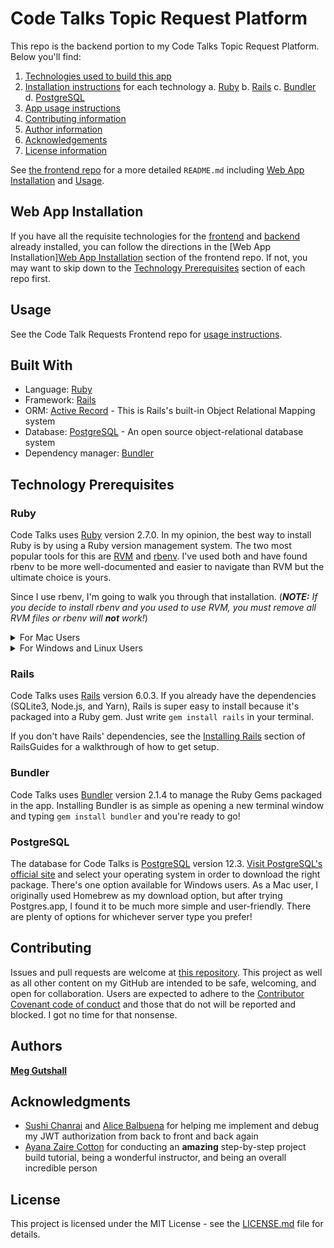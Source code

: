 # Code Talks Topic Request Platform

This repo is the backend portion to my Code Talks Topic Request Platform. Below you'll find:

1. [Technologies used to build this app](#built-with)
2. [Installation instructions](#technology-prerequisites) for each technology
    a. [Ruby](#ruby)
    b. [Rails](#rails)
    c. [Bundler](#bundler)
    d. [PostgreSQL](#postgresql)
3. [App usage instructions](#usage)
4. [Contributing information](#contributing)
5. [Author information](#authors)
6. [Acknowledgements](#acknowledgements)
7. [License information](#license)

See [the frontend repo][Code Talk Requests Frontend] for a more detailed `README.md` including [Web App Installation][Code Talk Requests Frontend -- Web App Installation] and [Usage][Code Talk Requests Frontend -- Usage].

## Web App Installation

If you have all the requisite technologies for the [frontend][Code Talk Requests Frontend -- Built With] and [backend](#built-with) already installed, you can follow the directions in the [Web App Installation][Web App Installation][Code Talk Requests Frontend -- Web App Installation] section of the frontend repo. If not, you may want to skip down to the [Technology Prerequisites](#technology-prerequisites) section of each repo first.

## Usage

See the Code Talk Requests Frontend repo for [usage instructions][Code Talk Requests Frontend -- Usage].

## Built With

- Language: [Ruby](#ruby)
- Framework: [Rails](#rails)
- ORM: [Active Record] - This is Rails's built-in Object Relational Mapping system
- Database: [PostgreSQL](#postgresql) - An open source object-relational database system
- Dependency manager: [Bundler](#bundler)

## Technology Prerequisites

### Ruby

Code Talks uses [Ruby] version 2.7.0. In my opinion, the best way to install Ruby is by using a Ruby version management system. The two most popular tools for this are [RVM] and [rbenv]. I've used both and have found rbenv to be more well-documented and easier to navigate than RVM but the ultimate choice is yours.

Since I use rbenv, I'm going to walk you through that installation. (_**NOTE:** If you decide to install rbenv and you used to use RVM, you must remove all RVM files or rbenv will **not** work!_)

<details>
  <summary>For Mac Users</summary>

  If you haven't done so already, download **[Homebrew]**. It's an amazing macOS package manager that's built with Ruby. Just paste the following script in a new terminal window:

  ```bash
  /usr/bin/ruby -e "$(curl -fsSL https://raw.githubusercontent.com/Homebrew/install/master/install)"
  ```

  It will run through the installation, and explain the steps the script is taking along the way.

  Once Homebrew is installed (or if you already had it installed, you smarty pants!), it's time to install rbenv. Open a new terminal window running `bash` or `zsh` and `cd` into your home path (i.e. `Users/yourname/`). Now type `brew install rbenv` _*Note: This command also installs `ruby-build`, so you'll be ready to install other Ruby versions out of the box._ Once rbenv is done installing, type `rbenv init` to begin the shell integration setup.

  Restart your terminal for the installation changes to take effect. Make sure your setup is correct by running [the `rbenv-doctor` script][rbenv script] below:

  ```bash
  curl -fsSL https://github.com/rbenv/rbenv-installer/raw/master/bin/rbenv-doctor | bash
  ```

  **NOW we install RUBY!**

  In your terminal, type `rbenv install 2.7.0` to download the version of Ruby you'll need to run Code Talks.

  Once it's done installing, navigate to the Code Talks directory and type `rbenv local 2.7.0` to set your local environment's Ruby version. Then type `rbenv rehash`.
</details>

<details>
  <summary>For Windows and Linux Users</summary>

  To install rbenv on your system, open up a new window in your terminal and run [the `rbenv-installer` script][rbenv script] below:

  ```bash
  curl -fsSL https://github.com/rbenv/rbenv-installer/raw/master/bin/rbenv-installer | bash
  ```

  It will either install rbenv on your system or update your pre-existing version of rbenv, located under `~/.rbenv`. Additionally, [ruby-build] is also installed if rbenv install is not already available.

  Restart your terminal for the installation changes to take effect. Make sure your setup is correct by running [the `rbenv-doctor` script][rbenv script] below:

  ```bash
  curl -fsSL https://github.com/rbenv/rbenv-installer/raw/master/bin/rbenv-doctor | bash
  ```

  **NOW we install RUBY!**

  In your terminal, type `rbenv install 2.7.0` to download the version of Ruby you'll need to run Code Talks.

  Once it's done installing, navigate to the Code Talks directory and type `rbenv local 2.7.0` to set your local environment's Ruby version. Then type `rbenv rehash`.
</details>

### Rails

Code Talks uses [Rails] version 6.0.3. If you already have the dependencies (SQLite3, Node.js, and Yarn), Rails is super easy to install because it's packaged into a Ruby gem. Just write `gem install rails` in your terminal.

If you don't have Rails' dependencies, see the [Installing Rails] section of RailsGuides for a walkthrough of how to get setup.

### Bundler

Code Talks uses [Bundler] version 2.1.4 to manage the Ruby Gems packaged in the app. Installing Bundler is as simple as opening a new terminal window and typing `gem install bundler` and you're ready to go!

### PostgreSQL

The database for Code Talks is [PostgreSQL] version 12.3. [Visit PostgreSQL's official site][Postgres download] and select your operating system in order to download the right package. There's one option available for Windows users. As a Mac user, I originally used Homebrew as my download option, but after trying Postgres.app, I found it to be much more simple and user-friendly. There are plenty of options for whichever server type you prefer!

## Contributing

Issues and pull requests are welcome at [this repository][Code Talk Requests Backend]. This project as well as all other content on my GitHub are intended to be safe, welcoming, and open for collaboration. Users are expected to adhere to the [Contributor Covenant code of conduct] and those that do not will be reported and blocked. I got no time for that nonsense.

## Authors

**[Meg Gutshall]**

## Acknowledgments

- [Sushi Chanrai] and [Alice Balbuena] for helping me implement and debug my JWT authorization from back to front and back again
- [Ayana Zaire Cotton] for conducting an **amazing** step-by-step project build tutorial, being a wonderful instructor, and being an overall incredible person

## License

This project is licensed under the MIT License - see the [LICENSE.md](LICENSE.md) file for details.

[Code Talk Requests Backend]: https://github.com/meg-gutshall/code-talk-requests-backend
[Code Talk Requests Frontend]: https://github.com/meg-gutshall/code-talk-requests-frontend
[Code Talk Requests Frontend -- Built With]: https://github.com/meg-gutshall/code-talk-requests-frontend#built-with
[Code Talk Requests Frontend -- Web App Installation]: https://github.com/meg-gutshall/code-talk-requests-frontend#web-app-installation
[Code Talk Requests Frontend -- Usage]: https://github.com/meg-gutshall/code-talk-requests-frontend#usage

[RVM]: https://rvm.io/
[rbenv]: https://github.com/rbenv/rbenv
[rbenv script]: https://github.com/rbenv/rbenv-installer#rbenv-installer
[ruby-build]: https://github.com/rbenv/ruby-build
[Homebrew]: https://brew.sh/
[Postgres download]: https://www.postgresql.org/download/
[Bundler]: https://bundler.io/
[Ruby]: https://www.ruby-lang.org/en/
[Rails]: https://rubyonrails.org/
[Installing Rails]: https://guides.rubyonrails.org/getting_started.html#creating-a-new-rails-project-installing-rails
[Active Record]: https://apidock.com/rails/v6.0.0/ActiveRecord/Base
[PostgreSQL]: https://www.postgresql.org/

[Contributor Covenant code of conduct]: https://www.contributor-covenant.org/version/2/0/code_of_conduct/ "Contributor Covenant code of conduct version 2.0"

[Meg Gutshall]: https://meghangutshall.com/ "Meg Gutshall's website"
[Sushi Chanrai]: https://github.com/schanrai "Sushi Chanrai's GitHub profile"
[Alice Balbuena]: https://github.com/alicekb "Alice Balbuena's GitHub profile"
[Ayana Zaire Cotton]: https://github.com/AyanaZaire "Ayana Zaire Cotton's GitHub profile"
